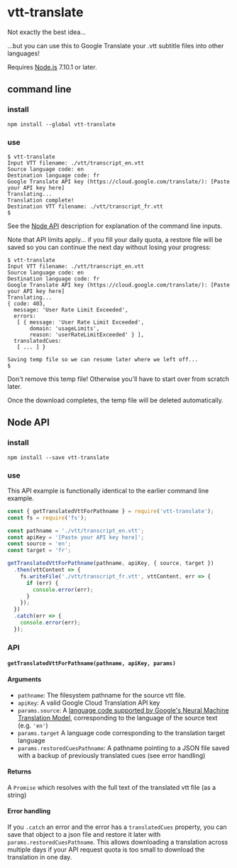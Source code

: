 # vtt-translate

Not exactly the best idea...

...but you can use this to Google Translate your .vtt subtitle files into other languages!

Requires [Node.js](https://nodejs.org) 7.10.1 or later.

## command line

### install

```console
npm install --global vtt-translate
```

### use

```console
$ vtt-translate 
Input VTT filename: ./vtt/transcript_en.vtt
Source language code: en
Destination language code: fr
Google Translate API key (https://cloud.google.com/translate/): [Paste your API key here]
Translating...
Translation complete!
Destination VTT filename: ./vtt/transcript_fr.vtt
$
```
See the [Node API](#node-api) description for explanation of the command line inputs.

Note that API limits apply... if you fill your daily quota, a restore file will be saved so you can continue the next day without losing your progress:

```console
$ vtt-translate 
Input VTT filename: ./vtt/transcript_en.vtt
Source language code: en
Destination language code: fr
Google Translate API key (https://cloud.google.com/translate/): [Paste your API key here]
Translating...
{ code: 403,
  message: 'User Rate Limit Exceeded',
  errors: 
   [ { message: 'User Rate Limit Exceeded',
       domain: 'usageLimits',
       reason: 'userRateLimitExceeded' } ],
  translatedCues: 
   [ ... ] }

Saving temp file so we can resume later where we left off...
$
```

Don't remove this temp file! Otherwise you'll have to start over from scratch later.

Once the download completes, the temp file will be deleted automatically.

## Node API

### install

```console
npm install --save vtt-translate
```

### use

This API example is functionally identical to the earlier command line example.

```js
const { getTranslatedVttForPathname } = require('vtt-translate');
const fs = require('fs');

const pathname = './vtt/transcript_en.vtt';
const apiKey = '[Paste your API key here]';
const source = 'en';
const target = 'fr';

getTranslatedVttForPathname(pathname, apiKey, { source, target })
  .then(vttContent => {
    fs.writeFile('./vtt/transcript_fr.vtt', vttContent, err => {
      if (err) {
        console.error(err);
      }
    });
  })
  .catch(err => {
    console.error(err);
  });
```

### API

#### `getTranslatedVttForPathname(pathname, apiKey, params)`

#### Arguments
* `pathname`: The filesystem pathname for the source vtt file.
* `apiKey`: A valid Google Cloud Translation API key
* `params.source`: A [language code supported by Google's Neural Machine Translation Model](https://cloud.google.com/translate/docs/languages#languages-nmt), corresponding to the language of the source text (e.g. `'en'`)
* `params.target` A language code corresponding to the translation target language
* `params.restoredCuesPathname`: A pathname pointing to a JSON file saved with a backup of previously translated cues (see error handling)

#### Returns
A `Promise` which resolves with the full text of the translated vtt file (as a string)

#### Error handling
If you `.catch` an error and the error has a `translatedCues` property, you can save that object to a json file and restore it later with `params.restoredCuesPathname`. This allows downloading a translation across multiple days if your API request quota is too small to download the translation in one day.
